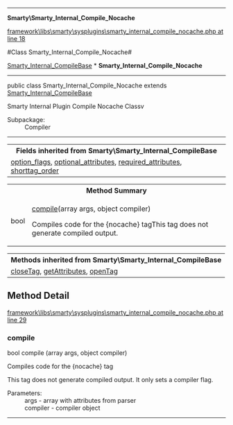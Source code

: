 

- - -

**Smarty\Smarty_Internal_Compile_Nocache**


<a href="https://github.com/JeyDotC/Hirudo/blob/master/framework/libs/smarty/sysplugins/smarty_internal_compile_nocache.php#L18" >framework\libs\smarty\sysplugins\smarty_internal_compile_nocache.php at line 18</a>

#Class Smarty_Internal_Compile_Nocache#

<a href="">Smarty_Internal_CompileBase</a>
    * **Smarty_Internal_Compile_Nocache**




- - -

<p class="signature"><span class='k'>public  class</span> <span class='nx'>Smarty_Internal_Compile_Nocache</span>
extends <a href="">Smarty_Internal_CompileBase</a>

</p>

<div class="comment" id="overview_description"><p>Smarty Internal Plugin Compile Nocache Classv</p></div>

<dl>
<dt>Subpackage:</dt>
<dd>Compiler</dd>
</dl>


- - -

<table class="inherit">
<tr><th colspan="2">Fields inherited from Smarty\Smarty_Internal_CompileBase</th></tr>
<tr><td><a href="">option_flags</a>, <a href="">optional_attributes</a>, <a href="">required_attributes</a>, <a href="">shorttag_order</a></td></tr></table>

<table id="summary_method">
<tr><th colspan="2">Method Summary</th></tr>
<tr>
<td><span class='k'></span> <span class='nx'>bool</span></td>
<td class="description"><p class="name"><a href="#compile">compile</a>(array args, object compiler)</p><p class="description">Compiles code for the {nocache} tagThis tag does not generate compiled output. </p></td>
</tr>
</table>

<table class="inherit">
<tr><th colspan="2">Methods inherited from Smarty\Smarty_Internal_CompileBase</th></tr>
<tr><td><a href="">closeTag</a>, <a href="">getAttributes</a>, <a href="">openTag</a></td></tr></table>

<h2 id="detail_method">Method Detail</h2>

<a href="https://github.com/JeyDotC/Hirudo/blob/master/framework/libs/smarty/sysplugins/smarty_internal_compile_nocache.php#L29" >framework\libs\smarty\sysplugins\smarty_internal_compile_nocache.php at line 29</a>

<h3 id="compile()">compile</h3>
<span class='k'></span> <span class='nx'>bool</span> <span class='nf'>compile</span> (array args, object compiler)

<div class="details">
<p>Compiles code for the {nocache} tag</p><p>This tag does not generate compiled output. It only sets a compiler flag.</p><dl>
<dt>Parameters:</dt>
<dd>args - array with attributes from parser</dd>
<dd>compiler - compiler object</dd>
</dl>

</div>

- - -

